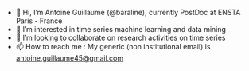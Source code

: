- 👋 Hi, I’m Antoine Guillaume (@baraline), currently PostDoc at ENSTA Paris - France
- 👀 I’m interested in time series machine learning and data mining
- 💞️ I’m looking to collaborate on research activities on time series
- 📫 How to reach me : My generic (non institutional email) is antoine.guillaume45@gmail.com

<!---
baraline/baraline is a ✨ special ✨ repository because its `README.md` (this file) appears on your GitHub profile.
You can click the Preview link to take a look at your changes.
--->
